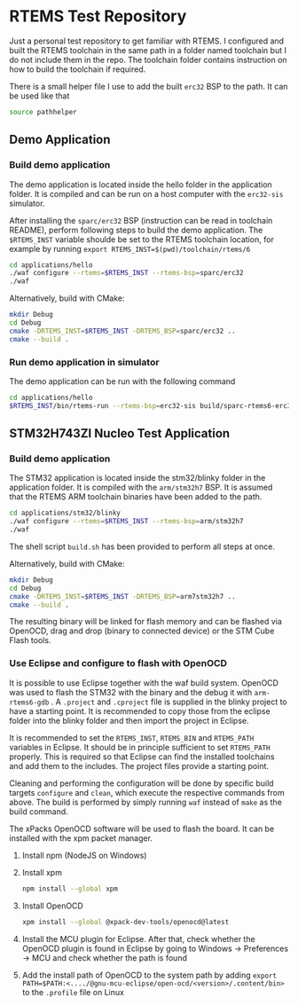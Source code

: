 # RTEMS Test Repository

Just a personal test repository to get familiar with RTEMS.
I configured and built the RTEMS toolchain in the same path in
a folder named toolchain but I do not include them in the repo. 
The toolchain folder contains instruction on how to build the 
toolchain if required.

There is a small helper file I use to add the built `erc32` BSP
to the path. It can be used like that

```sh
source pathhelper
```

## Demo Application

### Build demo application

The demo application is located inside the hello folder in the application folder.
It is compiled and can be run on a host computer with the `erc32-sis` simulator.

After installing the `sparc/erc32` BSP (instruction can be read in toolchain README), perform following steps to build the demo application.
The `$RTEMS_INST` variable shoulde be set to the RTEMS toolchain location, for example by running `export RTEMS_INST=$(pwd)/toolchain/rtems/6`

```sh
cd applications/hello
./waf configure --rtems=$RTEMS_INST --rtems-bsp=sparc/erc32
./waf
```

Alternatively, build with CMake:

```sh
mkdir Debug
cd Debug
cmake -DRTEMS_INST=$RTEMS_INST -DRTEMS_BSP=sparc/erc32 ..
cmake --build . 
```



### Run demo application in simulator

The demo application can be run with the following command

```sh
cd applications/hello
$RTEMS_INST/bin/rtems-run --rtems-bsp=erc32-sis build/sparc-rtems6-erc32/hello.exe
```

## STM32H743ZI Nucleo Test Application

### Build demo application

The STM32 application is located inside the stm32/blinky folder in the application folder. It is compiled with the `arm/stm32h7` BSP.
It is assumed that the RTEMS ARM toolchain binaries have been added to the path.

```sh
cd applications/stm32/blinky
./waf configure --rtems=$RTEMS_INST --rtems-bsp=arm/stm32h7
./waf
```

The shell script `build.sh` has been provided to perform all steps at once. 

Alternatively, build with CMake:

```sh
mkdir Debug
cd Debug
cmake -DRTEMS_INST=$RTEMS_INST -DRTEMS_BSP=arm7stm32h7 ..
cmake --build . 
```


The resulting binary will be linked for flash memory and can be flashed via OpenOCD, drag and drop (binary to connected device) or the STM Cube Flash tools.

### Use Eclipse and configure to flash with OpenOCD

It is possible to use Eclipse together with the waf build system. OpenOCD was used to flash the STM32 with the binary and the debug it with `arm-rtems6-gdb` .
A `.project` and `.cproject` file is supplied in the blinky project to have a starting point. It is recommended to copy those from the eclipse folder into the blinky folder and then import the project in Eclipse.

It is recommended to set the `RTEMS_INST`, `RTEMS_BIN` and `RTEMS_PATH` variables in Eclipse. It should be in principle sufficient to set `RTEMS_PATH` properly. This is required so that Eclipse can find the installed toolchains and add them to the includes. The project files provide a starting point.

Cleaning and performing the configuration will be done by specific build targets `configure` and `clean`, which execute the respective commands from above. The build is performed by simply running `waf` instead of `make` as the build command.

The xPacks OpenOCD software will be used to flash the board. It can be installed with the xpm packet manager.

1. Install npm (NodeJS on Windows)
2. Install xpm
    ```sh
    npm install --global xpm
    ```

3. Install OpenOCD
    ```sh
    xpm install --global @xpack-dev-tools/openocd@latest
    ```
    
4. Install the MCU plugin for Eclipse. After that, check whether the OpenOCD plugin is found in Eclipse by going to Windows &rarr; Preferences &rarr; MCU and check whether the path is found

5. Add the install path of OpenOCD to the system path by adding `export PATH=$PATH:<..../@gnu-mcu-eclipse/open-ocd/<version>/.content/bin>` to the `.profile` file on Linux
